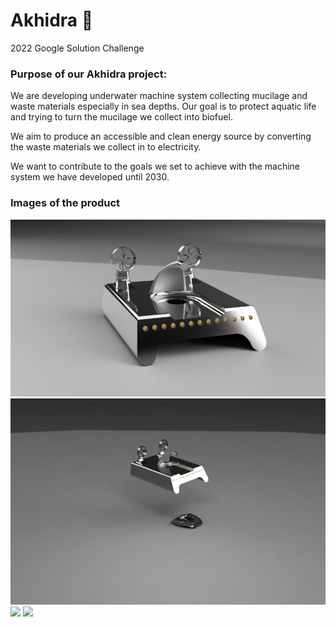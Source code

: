 # Akhidra 🌊 
2022 Google Solution Challenge

### Purpose of our Akhidra project:
We are developing underwater machine system collecting mucilage and waste materials especially in sea depths.
Our goal is to protect aquatic life and trying to turn the mucilage we collect into biofuel.

We aim to produce an accessible and clean energy source by converting the waste materials we collect in to electricity.

We want to contribute to the goals we set to achieve with the machine system we have developed until 2030.

### Images of the product

<img src="https://github.com/cyberxtw/Akhidra/blob/main/1.jpg" width="793">

<img src="https://github.com/cyberxtw/Akhidra/blob/main/2.jpg" width="auto">

<img src="https://github.com/cyberxtw/Akhidra/blob/main/3-2.gif" width="793">

<img src="https://github.com/cyberxtw/Akhidra/blob/main/4%20(2).gif" width="793">
